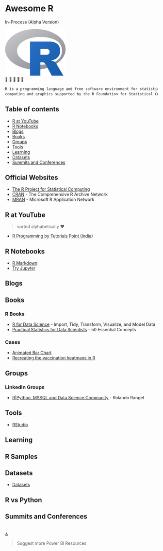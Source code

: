 # Awesome R

In-Process (Alpha Version)


![R](https://github.com/NajiElKotob/Awesome-R/blob/master/Images/R_logo.png)  
:blue_heart: :blue_heart: :blue_heart: :blue_heart: :blue_heart: 

```sh
R is a programming language and free software environment for statistical 
computing and graphics supported by the R Foundation for Statistical Computing
```

## Table of contents
* [R at YouTube](#r-heroes-at-youtube)
* [R Notebooks](#r-notebooks)
* [Blogs](#blogs)
* [Books](#books)
* [Groups](#groups)
* [Tools](#tools)
* [Learning](#learning)
* [Datasets](#datasets)
* [Summits and Conferences](#summits-and-conferences)


## Official Websites
* [The R Project for Statistical Computing](https://www.r-project.org)
* [CRAN](https://cran.r-project.org) - The Comprehensive R Archive Network
* [MRAN](https://mran.microsoft.com) - Microsoft R Application Network



## R at YouTube
> sorted alphabetically :heart:
* [R Programming by Tutorials Point (India)](https://www.youtube.com/watch?v=7076ZuAwUn8&index=1&list=PLWPirh4EWFpEvN4ktS8LE0cvLCSfhD55t)

## R Notebooks
* [R Markdown](https://rmarkdown.rstudio.com)
* [Try Jupyter](https://jupyter.org/try)

## Blogs


## Books
### R Books
* [R for Data Science](https://amzn.to/2SFdmoL) - Import, Tidy, Transform, Visualize, and Model Data
* [Practical Statistics for Data Scientists](https://amzn.to/2TFncUK) - 50 Essential Concepts


### Cases
* [Animated Bar Chart](https://github.com/amrrs/animated_bar_charts_in_R)
* [Recreating the vaccination heatmaps in R](https://benjaminlmoore.wordpress.com/tag/ggplot2/)


## Groups
### LinkedIn Groups
* [R|Python, MSSQL and Data Science Community](https://www.linkedin.com/groups/12049975/) - Rolando Rangel

## Tools
* [RStudio](https://www.rstudio.com)

## Learning

## R Samples

## Datasets
* [Datasets](https://github.com/NajiElKotob/Awesome-Power-BI#datasets)


## R vs Python


## Summits and Conferences

<br/>[:top:](#table-of-contents)

> Suggest more Power BI Resources 
